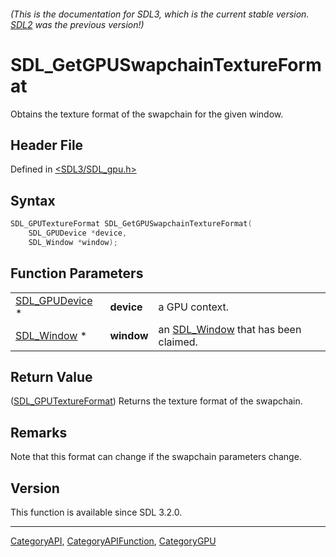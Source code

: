 ###### (This is the documentation for SDL3, which is the current stable version. [SDL2](https://wiki.libsdl.org/SDL2/) was the previous version!)
# SDL_GetGPUSwapchainTextureFormat

Obtains the texture format of the swapchain for the given window.

## Header File

Defined in [<SDL3/SDL_gpu.h>](https://github.com/libsdl-org/SDL/blob/main/include/SDL3/SDL_gpu.h)

## Syntax

```c
SDL_GPUTextureFormat SDL_GetGPUSwapchainTextureFormat(
    SDL_GPUDevice *device,
    SDL_Window *window);
```

## Function Parameters

|                                  |            |                                                    |
| -------------------------------- | ---------- | -------------------------------------------------- |
| [SDL_GPUDevice](SDL_GPUDevice) * | **device** | a GPU context.                                     |
| [SDL_Window](SDL_Window) *       | **window** | an [SDL_Window](SDL_Window) that has been claimed. |

## Return Value

([SDL_GPUTextureFormat](SDL_GPUTextureFormat)) Returns the texture format
of the swapchain.

## Remarks

Note that this format can change if the swapchain parameters change.

## Version

This function is available since SDL 3.2.0.

----
[CategoryAPI](CategoryAPI), [CategoryAPIFunction](CategoryAPIFunction), [CategoryGPU](CategoryGPU)

